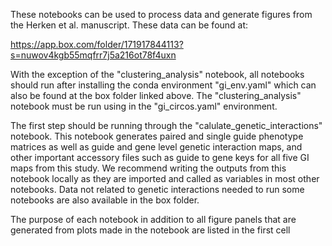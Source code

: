 These notebooks can be used to process data and generate figures from the Herken et al. manuscript. These data can be found at:

https://app.box.com/folder/171917844113?s=nuwov4kgb55mqfrr7j5a216ot78f4uxn

With the exception of the "clustering_analysis" notebook, all notebooks should run after installing the conda environment "gi_env.yaml" which can also be found at the box folder linked above. The "clustering_analysis" notebook must be run using in the "gi_circos.yaml" environment. 

The first step should be running through the "calulate_genetic_interactions" notebook. This notebook generates paired and single guide phenotype matrices as well as guide and gene level genetic interaction maps, and other important accessory files such as guide to gene keys for all five GI maps from this study. We recommend writing the outputs from this notebook locally as they are imported and called as variables in most other notebooks. Data not related to genetic interactions needed to run some notebooks are also available in the box folder.

The purpose of each notebook in addition to all figure panels that are generated from plots made in the notebook are listed in the first cell
